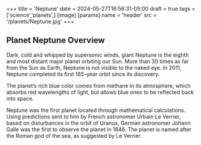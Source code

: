 +++
title = 'Neptune'
date = 2024-05-27T16:56:31-05:00
draft = true
tags = ['science','planets',]
[image]
    [params]
        name = 'header'
        src = '/planets/Neptune.jpg'
+++

## Planet Neptune Overview

Dark, cold and whipped by supersonic winds, giant Neptune is the eighth and most distant major planet orbiting our Sun. More than 30 times as far from the Sun as Earth, Neptune is not visible to the naked eye. In 2011, Neptune completed its first 165-year orbit since its discovery.

The planet’s rich blue color comes from methane in its atmosphere, which absorbs red wavelengths of light, but allows blue ones to be reflected back into space.

Neptune was the first planet located through mathematical calculations. Using predictions sent to him by French astronomer Urbain Le Verrier, based on disturbances in the orbit of Uranus, German astronomer Johann Galle was the first to observe the planet in 1846. The planet is named after the Roman god of the sea, as suggested by Le Verrier.